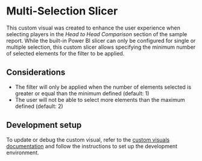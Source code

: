 # Multi-Selection Slicer
This custom visual was created to enhance the user experience when selecting players in the _Head to Head Comparison_ section of the sample report. While the built-in Power BI slicer can only be configured for single or multiple selection, this custom slicer allows specifying the minimum number of selected elements for the filter to be applied.

## Considerations
 - The filter will only be applied when the number of elements selected is greater or equal than the minimum defined (default: 1)
 - The user will not be able to select more elements than the maximum defined (default: 2)

## Development setup
To update or debug the custom visual, refer to the [custom visuals documentation](../README.md) and follow the instructions to set up the development environment.
